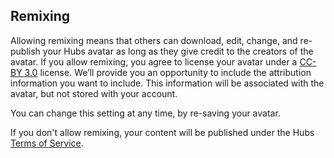 ## Remixing

Allowing remixing means that others can download, edit, change, and re-publish your Hubs avatar as long as they give credit to the creators of the avatar. If you allow remixing, you agree to license your avatar under a [CC-BY 3.0](https://creativecommons.org/licenses/by/3.0/legalcode) license. We’ll provide you an opportunity to include the attribution information you want to include. This information will be associated with the avatar, but not stored with your account.

You can change this setting at any time, by re-saving your avatar.

If you don't allow remixing, your content will be published under the Hubs [Terms of Service](https://github.com/mozilla/hubs/blob/master/TERMS.md).
